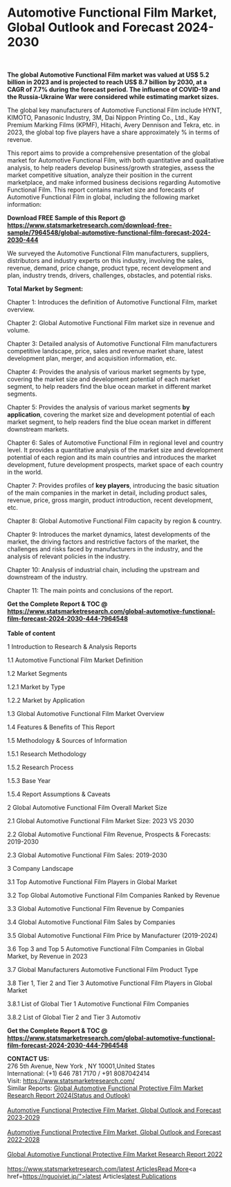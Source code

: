 <h1>Automotive Functional Film Market, Global Outlook and Forecast 2024-2030</h1><br/><p><strong>The global Automotive Functional Film market was valued at US$ 5.2 billion in 2023 and is projected to reach US$ 8.7 billion by 2030, at a <strong>CAGR</strong> of 7.7% during the forecast period. The influence of COVID-19 and the Russia-Ukraine War were considered while estimating market sizes.</strong></p><p>The global key manufacturers of Automotive Functional Film include HYNT, KIMOTO, Panasonic Industry, 3M, Dai Nippon Printing Co., Ltd., Kay Premium Marking Films (KPMF), Hitachi, Avery Dennison and Tekra, etc. in 2023, the global top five players have a share approximately % in terms of revenue.</p><p>This report aims to provide a comprehensive presentation of the global market for Automotive Functional Film, with both quantitative and qualitative analysis, to help readers develop business/growth strategies, assess the market competitive situation, analyze their position in the current marketplace, and make informed business decisions regarding Automotive Functional Film. This report contains market size and forecasts of Automotive Functional Film in global, including the following market information:</p><p><strong>Download FREE Sample of this Report @ <a href="https://www.statsmarketresearch.com/download-free-sample/7964548/global-automotive-functional-film-forecast-2024-2030-444">https://www.statsmarketresearch.com/download-free-sample/7964548/global-automotive-functional-film-forecast-2024-2030-444</a></strong></p><p>We surveyed the Automotive Functional Film manufacturers, suppliers, distributors and industry experts on this industry, involving the sales, revenue, demand, price change, product type, recent development and plan, industry trends, drivers, challenges, obstacles, and potential risks.</p><p><strong>Total Market by Segment:</strong></p><p>Chapter 1: Introduces the definition of Automotive Functional Film, market overview.</p><p>Chapter 2: Global Automotive Functional Film market size in revenue and volume.</p><p>Chapter 3: Detailed analysis of Automotive Functional Film manufacturers competitive landscape, price, sales and revenue market share, latest development plan, merger, and acquisition information, etc.</p><p>Chapter 4: Provides the analysis of various market segments by type, covering the market size and development potential of each market segment, to help readers find the blue ocean market in different market segments.</p><p>Chapter 5: Provides the analysis of various market segments <strong>by application</strong>, covering the market size and development potential of each market segment, to help readers find the blue ocean market in different downstream markets.</p><p>Chapter 6: Sales of Automotive Functional Film in regional level and country level. It provides a quantitative analysis of the market size and development potential of each region and its main countries and introduces the market development, future development prospects, market space of each country in the world.</p><p>Chapter 7: Provides profiles of <strong>key players</strong>, introducing the basic situation of the main companies in the market in detail, including product sales, revenue, price, gross margin, product introduction, recent development, etc.</p><p>Chapter 8: Global Automotive Functional Film capacity by region & country.</p><p>Chapter 9: Introduces the market dynamics, latest developments of the market, the driving factors and restrictive factors of the market, the challenges and risks faced by manufacturers in the industry, and the analysis of relevant policies in the industry.</p><p>Chapter 10: Analysis of industrial chain, including the upstream and downstream of the industry.</p><p>Chapter 11: The main points and conclusions of the report.</p><div><b>Get the Complete Report & TOC @ <a href="https://www.statsmarketresearch.com/global-automotive-functional-film-forecast-2024-2030-444-7964548">https://www.statsmarketresearch.com/global-automotive-functional-film-forecast-2024-2030-444-7964548</a></b></div><br><b>Table of content</b><p>1 Introduction to Research & Analysis Reports<br />
 
  1.1 Automotive Functional Film Market Definition<br />
 
  1.2 Market Segments<br />
 
  1.2.1 Market by Type<br />
 
  1.2.2 Market by Application<br />
 
  1.3 Global Automotive Functional Film Market Overview<br />
 
  1.4 Features & Benefits of This Report<br />
 
  1.5 Methodology & Sources of Information<br />
 
  1.5.1 Research Methodology<br />
 
  1.5.2 Research Process<br />
 
  1.5.3 Base Year<br />
 
  1.5.4 Report Assumptions & Caveats<br />
 
 2 Global Automotive Functional Film Overall Market Size<br />
 
  2.1 Global Automotive Functional Film Market Size: 2023 VS 2030<br />
 
  2.2 Global Automotive Functional Film Revenue, Prospects & Forecasts: 2019-2030<br />
 
  2.3 Global Automotive Functional Film Sales: 2019-2030<br />
 
 3 Company Landscape<br />
 
  3.1 Top Automotive Functional Film Players in Global Market<br />
 
  3.2 Top Global Automotive Functional Film Companies Ranked by Revenue<br />
 
  3.3 Global Automotive Functional Film Revenue by Companies<br />
 
  3.4 Global Automotive Functional Film Sales by Companies<br />
 
  3.5 Global Automotive Functional Film Price by Manufacturer (2019-2024)<br />
 
  3.6 Top 3 and Top 5 Automotive Functional Film Companies in Global Market, by Revenue in 2023<br />
 
  3.7 Global Manufacturers Automotive Functional Film Product Type<br />
 
  3.8 Tier 1, Tier 2 and Tier 3 Automotive Functional Film Players in Global Market<br />
 
  3.8.1 List of Global Tier 1 Automotive Functional Film Companies<br />
 
  3.8.2 List of Global Tier 2 and Tier 3 Automotiv<br><div><b>Get the Complete Report & TOC @ <a href="https://www.statsmarketresearch.com/global-automotive-functional-film-forecast-2024-2030-444-7964548">https://www.statsmarketresearch.com/global-automotive-functional-film-forecast-2024-2030-444-7964548</a></b></div></p> <b>CONTACT US:</b><br>276 5th Avenue, New York , NY 10001,United States<br>International: (+1) 646 781 7170 / +91 8087042414<br>Visit: <a href="https://www.statsmarketresearch.com/">https://www.statsmarketresearch.com/</a><br>Similar Reports: <a href="https://www.statsmarketresearch.com/global-automotive-functional-film-forecast-2024-2030-444-7964548">Global Automotive Functional Protective Film Market Research Report 2024(Status and Outlook)</a><br/><br/><a href="https://www.statsmarketresearch.com/global-automotive-functional-film-forecast-2024-2030-444-7964548">Automotive Functional Protective Film Market, Global Outlook and Forecast 2023-2029</a><br/><br/><a href="https://www.statsmarketresearch.com/global-automotive-functional-film-forecast-2024-2030-444-7964548">Automotive Functional Protective Film Market, Global Outlook and Forecast 2022-2028</a><br/><br/><a href="https://www.statsmarketresearch.com/global-automotive-functional-film-forecast-2024-2030-444-7964548">Global Automotive Functional Protective Film Market Research Report 2022</a><br/><br/><a href="https://gyeongbokgung.com">https://www.statsmarketresearch.com/</a><a href="https://hallyeomaritime.com">latest Articles</a><a href="https://jingwansa.com">Read More</a><a href=https://nguoiviet.jp/">latest Articles</a><a href="https://www.intelmarketresearch.com/">latest Publications</a>
